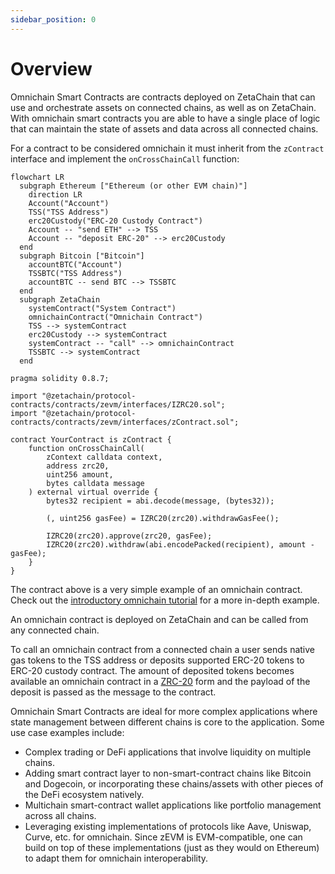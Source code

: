 ```yaml
---
sidebar_position: 0
---
```


# Overview

Omnichain Smart Contracts are contracts deployed on ZetaChain that can use and
orchestrate assets on connected chains, as well as on ZetaChain. With omnichain
smart contracts you are able to have a single place of logic that can maintain
the state of assets and data across all connected chains.

For a contract to be considered omnichain it must inherit from the `zContract`
interface and implement the `onCrossChainCall` function:

```mermaid
flowchart LR
  subgraph Ethereum ["Ethereum (or other EVM chain)"]
    direction LR
    Account("Account")
    TSS("TSS Address")
    erc20Custody("ERC-20 Custody Contract")
    Account -- "send ETH" --> TSS
    Account -- "deposit ERC-20" --> erc20Custody
  end
  subgraph Bitcoin ["Bitcoin"]
    accountBTC("Account")
    TSSBTC("TSS Address")
    accountBTC -- send BTC --> TSSBTC
  end
  subgraph ZetaChain
    systemContract("System Contract")
    omnichainContract("Omnichain Contract")
    TSS --> systemContract
    erc20Custody --> systemContract
    systemContract -- "call" --> omnichainContract
    TSSBTC --> systemContract
  end
```

```solidity
pragma solidity 0.8.7;

import "@zetachain/protocol-contracts/contracts/zevm/interfaces/IZRC20.sol";
import "@zetachain/protocol-contracts/contracts/zevm/interfaces/zContract.sol";

contract YourContract is zContract {
    function onCrossChainCall(
        zContext calldata context,
        address zrc20,
        uint256 amount,
        bytes calldata message
    ) external virtual override {
        bytes32 recipient = abi.decode(message, (bytes32));

        (, uint256 gasFee) = IZRC20(zrc20).withdrawGasFee();

        IZRC20(zrc20).approve(zrc20, gasFee);
        IZRC20(zrc20).withdraw(abi.encodePacked(recipient), amount - gasFee);
    }
}
```

The contract above is a very simple example of an omnichain contract. Check out
the [introductory omnichain tutorial](/developers/omnichain/tutorials/hello) for
a more in-depth example.

An omnichain contract is deployed on ZetaChain and can be called from any
connected chain.

To call an omnichain contract from a connected chain a user sends native gas
tokens to the TSS address or deposits supported ERC-20 tokens to ERC-20 custody
contract. The amount of deposited tokens becomes available an omnichain contract
in a [ZRC-20](/developers/tokens/zrc20) form and the payload of the deposit is
passed as the message to the contract.

Omnichain Smart Contracts are ideal for more complex applications where state
management between different chains is core to the application. Some use case
examples include:

- Complex trading or DeFi applications that involve liquidity on multiple
  chains.
- Adding smart contract layer to non-smart-contract chains like Bitcoin and
  Dogecoin, or incorporating these chains/assets with other pieces of the DeFi
  ecosystem natively.
- Multichain smart-contract wallet applications like portfolio management across
  all chains.
- Leveraging existing implementations of protocols like Aave, Uniswap, Curve,
  etc. for omnichain. Since zEVM is EVM-compatible, one can build on top of
  these implementations (just as they would on Ethereum) to adapt them for
  omnichain interoperability.
